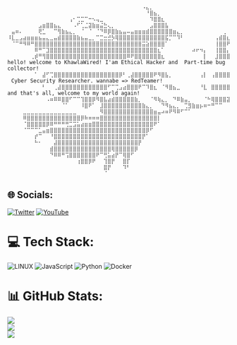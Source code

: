 
```



⠀⠀⠀⠀⠀⠀⠀⠀⠀⠀⠀⠀⠀⠀⠀⠀⠀⠀⠀⠀⠀⠀⠀⠀⠀⠀⠀⠀⠀⠀⠀⠀⠀⠀⠀⠠⣄⡀⠀⠀⠀⠀⠀⠀⠀⠀⠀⠀⠀⠀⠀⠀⠀⠀⠀⠀⠀⠀⠀⠀
⠀⠀⠀⠀⠀⠀⠀⠀⠀⠀⠀⠀⠀⠀⠀⠀⠀⠀⠀⠀⠀⠀⠀⠀⠀⠀⠀⠀⠀⠀⠀⠀⠀⠀⠀⠀⠘⣿⣦⡀⠀⠀⠀⠀⠀⠀⠀⠀⠀⠀⠀⠀⠀⠀⠀⠀⠀⠀⠀⠀
⠀⠀⠀⠀⠀⠀⠀⠀⠀⠀⠀⠀⠀⠀⠀⠀⢠⠂⢉⣉⠉⠒⠢⢤⣀⠀⠀⠀⠀⠀⠀⠀⠀⠀⠀⠀⠀⠹⣿⣿⣆⠀⠀⠀⠀⠀⠀⠀⠀⠀⠀⠀⠀⠀⠀⠀⠀⠀⠀⠀
⠀⠀⠀⠀⠀⠀⠀⠀⣠⣶⣿⣿⣦⣄⠀⠀⠀⠠⠋⢁⣈⣽⣷⣶⣬⣓⢄⡀⠀⠀⠀⠀⠀⠀⠀⠀⠀⣠⣿⣿⣿⣧⠀⠀⠀⠀⠀⠀⠀⠀⠀⠀⠀⠀⠀⠀⠀⠀⠀⠀
⠀⣤⠶⠄⠀⠀⠀⠀⢟⣁⠀⠀⠉⢻⣷⣦⣄⡀⠀⠈⠀⠈⠀⠈⠙⠿⡿⣿⣷⣦⣤⠤⣤⣶⣶⣶⣾⣿⣿⣿⣿⣿⣿⣶⣄⡀⠀⠀⠀⠀⠀⠀⠀⠀⠀⠀⢀⠀⠀⠀
⠸⣇⣀⣠⣴⣶⣶⣶⣦⣤⣄⣀⣤⣾⣿⣿⣿⣿⣷⣦⣤⣀⡀⠉⣉⣒⣚⡳⢿⣿⣿⣿⣿⣿⣿⣿⣿⣿⣿⣿⣿⣯⡉⠉⠹⠃⠀⠀⠀⠀⠀⠀⠀⠀⢠⣾⣿⣆⠀⠀
⠀⠈⠉⠛⠻⠿⠛⣿⣿⣿⣿⣿⣿⣿⣿⣿⣿⣿⣿⣿⣿⣿⣿⣿⣿⣿⣿⣿⣿⣿⣿⣿⣿⣿⣿⣭⣵⣿⣿⣿⣿⠁⠀⠀⠀⠀⠀⠀⠀⠀⠀⠀⠀⠀⢸⣿⣿⠟⠀⠀
⠀⠀⠀⠀⠀⠀⠀⠿⠛⠉⣹⣿⣿⣿⣿⣿⣿⣿⣿⣿⣿⣿⣿⣿⣿⣿⣿⣿⣿⣿⣿⣿⣿⣿⣿⣿⣿⣿⣿⣆⠁⠀⠀⠀⠀⠀⠀⠀⠴⠖⠲⡄⠀⠀⢸⣿⣿⡄⠀⠀
⠀⠀⠀⠀⠀⠀⢀⡾⠛⢻⣿⣿⣿⣿⣿⣿⣿⣿⣿⣿⣿⣿⣿⣿⣿⣿⣿⣿⣿⣿⣿⠿⠟⣿⣿⣿⣿⣿⣿⣿⣆⠀⠀⠀⠀⠀⠀⠀⠀⠀⠀⡇⠀⠀⣸⣿⣿⣿⠀⠀ hello! welcome to KhawlaWired! I'am Ethical Hacker and  Part-time bug collector!
⠀⠀⠀⠀⠀⠀⠀⠁⠀⣼⠋⢉⣿⣿⣿⣿⣿⣿⣿⣿⣿⣿⣿⣿⣿⣿⣿⣿⣿⡿⠃⢀⣼⣿⣿⣿⣿⣿⠟⠻⣿⣧⡀⠀⠀⠀⠀⠀⠀⠀⢠⡇⠀⢠⣿⣿⣿⣿⠀   ⠀Cyber Security Researcher. wannabe => RedTeamer!
⠀⠀⠀⠀⠀⠀⠀⠀⠀⠃⠀⠀⢀⣼⣿⣿⣿⣿⣿⣿⣿⣿⣿⣿⣿⣿⠋⠉⢉⣠⣴⣿⣿⣿⠟⠉⠹⣿⣆⠀⠈⠻⣿⣦⣀⠀⠀⠀⠀⠀⠘⣇⠀⣿⣿⣿⣿⣿⠀⠀  and that's all, welcome to my world again!
⠀⠀⠀⠀⠀⠀⠀⠀⠀⠀⠠⠶⠿⠿⣿⣿⠋⠉⠉⢹⣿⣿⡿⠻⣿⣧⣴⣾⣿⣿⣿⣿⣿⣷⡀⠀⠀⠈⠻⢷⣄⡀⠀⠙⠿⣷⣤⡀⠀⠀⠀⠈⠓⢿⣿⣿⣿⣽⡶⠄      
⠀⠀⠀⠀⠀⠀⠀⠀⠀⠀⠀⠀⠀⠀⠈⠁⠀⠀⠀⠸⣿⠟⠁⠀⣸⣿⣿⣿⣿⣿⣿⣿⣿⣿⣿⣷⣄⡀⠀⠀⠙⠻⣦⣄⡀⠀⢉⣻⣷⣶⡦⠶⠒⠛⠉⠉⠀⠀⠀⠀
⠀⠀⠀⠀⣀⣀⣀⣀⣀⣀⣀⣀⣀⣀⣀⣀⣀⣀⠀⠀⠀⠀⠀⠀⠻⣿⣿⣿⣿⣿⣿⣿⣿⣿⣿⣿⣿⣿⣶⣤⠴⠶⠟⠻⠿⠋⠉⠁⠀⠀⠀⠀⠀⠀⠀⠀⠀⠀⠀⠀
⠀⠀⠀⠀⠿⣿⣿⣿⣿⣿⣿⣿⣿⣿⣿⣿⣿⣿⣿⡿⠷⠶⠶⠶⣿⣿⣿⣿⣿⣿⣿⣿⣿⣿⣿⣿⣿⣿⣿⡇⠀⠀⠀⠀⠀⠀⠀⠀⠀⠀⠀⠀⠀⠀⠀⠀⠀⠀⠀⠀
⠀⠀⠀⠀⠈⣿⣿⣿⣿⣿⡿⠿⠛⠛⠛⢛⣉⣩⣥⣴⣶⣶⣿⣿⣿⣿⣿⣿⣿⣿⣿⣿⣿⣿⣿⣿⣿⣿⠟⠁⠀⠀⠀⠀⠀⠀⠀⠀⠀⠀⠀⠀⠀⠀⠀⠀⠀⠀⠀⠀
⠀⠀⠀⠀⠈⠉⠉⠉⣁⣤⣶⣿⣿⣿⣿⣿⣿⣿⣿⣿⣿⣿⣿⣿⣿⣿⣿⣿⣿⣿⣿⣿⣿⣿⣿⣿⡿⠋⠀⠀⠀⠀⠀⠀⠀⠀⠀⠀⠀⠀⠀⠀⠀⠀⠀⠀⠀⠀⠀⠀
⠀⠀⠀⠀⠀⠀⠀⡞⠉⠀⠀⠘⣿⣿⣿⣿⣿⣿⣿⣿⣿⣿⣿⣿⣿⣿⣿⣿⣿⣿⣿⣿⣿⣿⣿⡟⠁⠀⠀⠀⠀⠀⠀⠀⠀⠀⠀⠀⠀⠀⠀⠀⠀⠀⠀⠀⠀⠀⠀⠀
⠀⠀⠀⠀⠀⠀⠀⠓⠂⠀⠀⠀⣼⣿⣿⣿⣿⣿⣿⣿⣿⣿⣿⣿⣿⣿⣿⣿⣿⣿⣿⣿⣿⣿⡟⠀⠀⠀⠀⠀⠀⠀⠀⠀⠀⠀⠀⠀⠀⠀⠀⠀⠀⠀⠀⠀⠀⠀⠀⠀
⠀⠀⠀⠀⠀⠀⠀⠀⠀⠀⠀⣾⣿⣿⣿⣿⣿⣿⣿⣿⣿⣿⣿⣿⣿⣿⣿⢿⣿⣿⣿⣿⣿⡿⠀⠀⠀⠀⠀⠀⠀⠀⠀⠀⠀⠀⠀⠀⠀⠀⠀⠀⠀⠀⠀⠀⠀⠀⠀⠀
⠀⠀⠀⠀⠀⠀⠀⠀⠀⠀⠀⠙⠿⠿⠛⢩⣿⣿⣿⣿⣿⣿⣿⠟⠉⢛⣥⣴⡟⠉⢿⣿⠋⠀⠀⠀⠀⠀⠀⠀⠀⠀⠀⠀⠀⠀⠀⠀⠀⠀⠀⠀⠀⠀⠀⠀⠀⠀⠀⠀
⠀⠀⠀⠀⠀⠀⠀⠀⠀⠀⠀⠀⠀⠀⠀⠀⠀⠀⢰⣿⣿⡿⠟⠀⠀⢹⣿⡟⠀⠀⣿⡏⠀⠀⠀⠀⠀⠀⠀⠀⠀⠀⠀⠀⠀⠀⠀⠀⠀⠀⠀⠀⠀⠀⠀⠀⠀⠀⠀⠀
⠀⠀⠀⠀⠀⠀⠀⠀⠀⠀⠀⠀⠀⠀⠀⠀⠀⠀⠀⠀⠀⠀⠀⠀⠀⣿⡟⠀⠀⠀⠹⠃⠀⠀⠀⠀⠀⠀⠀⠀⠀⠀⠀⠀⠀⠀⠀⠀⠀⠀⠀⠀⠀⠀⠀⠀⠀⠀⠀⠀
⠀⠀⠀⠀⠀⠀⠀⠀⠀⠀⠀⠀⠀⠀⠀⠀⠀⠀⠀⠀⠀⠀⠀⠀⠀⠈⠀⠀⠀⠀⠀⠀⠀⠀⠀⠀⠀⠀⠀⠀⠀⠀⠀⠀⠀⠀⠀⠀⠀⠀⠀⠀⠀⠀⠀⠀⠀⠀⠀⠀
```
## 🌐 Socials:
[![Twitter](https://img.shields.io/badge/Twitter-%231DA1F2.svg?logo=Twitter&logoColor=white)](https://twitter.com/@khawla-abdulsattar) [![YouTube](https://img.shields.io/badge/YouTube-%23FF0000.svg?logo=YouTube&logoColor=white)](https://youtube.com/@BugsWired) 

# 💻 Tech Stack:
![LINUX](https://img.shields.io/badge/Linux-FCC624?style=for-the-badge&logo=linux&logoColor=black) ![JavaScript](https://img.shields.io/badge/javascript-%23323330.svg?style=for-the-badge&logo=javascript&logoColor=%23F7DF1E) ![Python](https://img.shields.io/badge/python-3670A0?style=for-the-badge&logo=python&logoColor=ffdd54) ![Docker](https://img.shields.io/badge/docker-%230db7ed.svg?style=for-the-badge&logo=docker&logoColor=white)



# 📊 GitHub Stats:
![](https://github-readme-stats.vercel.app/api?username=khawla-abdulsattar&theme=gotham&hide_border=false&include_all_commits=false&count_private=false)<br/>
![](https://github-readme-streak-stats.herokuapp.com/?user=khawla-abdulsattar&theme=gotham&hide_border=false)<br/>
![](https://github-readme-stats.vercel.app/api/top-langs/?username=khawla-abdulsattar&theme=gotham&hide_border=false&include_all_commits=false&count_private=false&layout=compact)

<!-- Proudly created with GPRM ( https://gprm.itsvg.in ) -->



